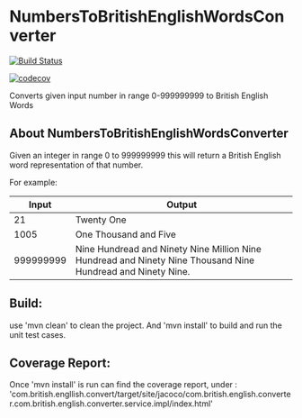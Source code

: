 # NumbersToBritishEnglishWordsConverter

[![Build Status](https://travis-ci.org/arpitha-v/NumbersToBritishEnglishWordsConverter.svg)](https://travis-ci.org/arpitha-v/NumbersToBritishEnglishWordsConverter)

[![codecov](https://codecov.io/gh/arpitha-v/NumbersToBritishEnglishWordsConverter/branch/master/graph/badge.svg)](https://codecov.io/gh/arpitha-v/NumbersToBritishEnglishWordsConverter)

Converts given input number in range 0-999999999 to British English Words


About NumbersToBritishEnglishWordsConverter
-------------------------------------------
Given an integer in range 0 to 999999999 this will return a British English word representation of that number.

For example:

Input      |      Output
-----------|---------------
21         |  Twenty One <br/>
1005       |  One Thousand and Five <br/>
999999999  |  Nine Hundread and Ninety Nine Million Nine Hundread and Ninety Nine Thousand Nine Hundread and Ninety Nine.

Build:
------
use 'mvn clean' to clean the project.
And 'mvn install' to build and run the unit test cases.

Coverage Report:
----------------
Once 'mvn install' is run can find the coverage report,
under :   'com.british.engllish.convert/target/site/jacoco/com.british.english.converter.com.british.english.converter.service.impl/index.html'

